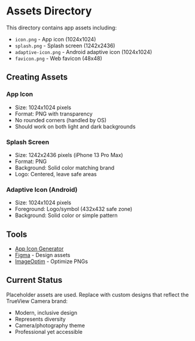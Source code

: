 # Assets Directory

This directory contains app assets including:

- `icon.png` - App icon (1024x1024)
- `splash.png` - Splash screen (1242x2436)
- `adaptive-icon.png` - Android adaptive icon (1024x1024)
- `favicon.png` - Web favicon (48x48)

## Creating Assets

### App Icon
- Size: 1024x1024 pixels
- Format: PNG with transparency
- No rounded corners (handled by OS)
- Should work on both light and dark backgrounds

### Splash Screen
- Size: 1242x2436 pixels (iPhone 13 Pro Max)
- Format: PNG
- Background: Solid color matching brand
- Logo: Centered, leave safe areas

### Adaptive Icon (Android)
- Size: 1024x1024 pixels
- Foreground: Logo/symbol (432x432 safe zone)
- Background: Solid color or simple pattern

## Tools

- [App Icon Generator](https://www.appicon.co/)
- [Figma](https://www.figma.com/) - Design assets
- [ImageOptim](https://imageoptim.com/) - Optimize PNGs

## Current Status

Placeholder assets are used. Replace with custom designs that reflect the TrueView Camera brand:
- Modern, inclusive design
- Represents diversity
- Camera/photography theme
- Professional yet accessible
